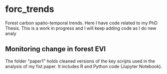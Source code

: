 # forc_trends
Forest carbon spatio-temporal trends. Here I have code related to my PhD Thesis. This is a work in progress and I will keep adding code as I do new analy 

## Monitoring change in forest EVI
The folder "paper1" holds cleaned versions of the key scripts used in the analysis of my fist paper. It includes R and Python code (Jupyter Notebook). 


